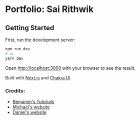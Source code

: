 # Portfolio: Sai Rithwik

## Getting Started

First, run the development server:

```bash
npm run dev
# or
yarn dev
```

Open [http://localhost:3000](http://localhost:3000) with your browser to see the result.


Built with [Next.js](https://nextjs.org/) and [Chakra UI](https://chakra-ui.com/)

### Credits:
- [Benjamin's Tutorials](https://www.youtube.com/watch?v=lhOvI9s5gQY&list=PLL1pJgYmqo2tZpu8zmE-g5CIAOmuKensr)
- [Michael's website](https://www.michael-hall.me/)
- [Daniel's website](https://danielwirtz.com/)